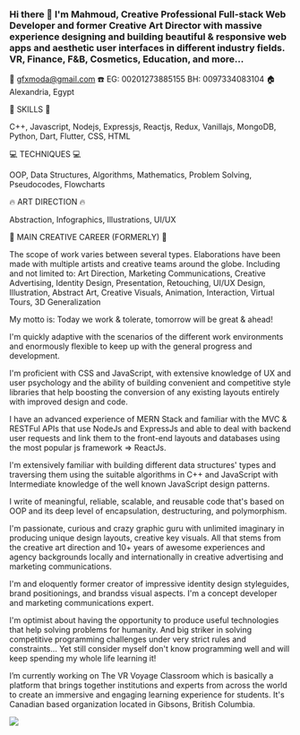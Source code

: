 ### Hi there 👋 I'm Mahmoud, Creative Professional Full-stack Web Developer and former Creative Art Director with massive experience designing and building beautiful & responsive web apps and aesthetic user interfaces in different industry fields. VR, Finance, F&B, Cosmetics, Education, and more...

📧 gfxmoda@gmail.com
☎️ EG: 00201273885155   BH: 0097334083104
🏠 Alexandria, Egypt

🚀 SKILLS 🚀

C++, Javascript, Nodejs, Expressjs, Reactjs, Redux, Vanillajs, MongoDB, Python, Dart, Flutter, CSS, HTML

💻 TECHNIQUES 💻

OOP, Data Structures, Algorithms, Mathematics, Problem Solving, Pseudocodes, Flowcharts

🔥 ART DIRECTION 🔥

Abstraction, Infographics, Illustrations, UI/UX

🎨 MAIN CREATIVE CAREER (FORMERLY) 🎨

The scope of work varies between several types. Elaborations have been made with multiple artists and creative teams around the globe. Including and not limited to:
Art Direction, Marketing Communications, Creative Advertising, Identity Design, Presentation, Retouching, UI/UX Design, Illustration, Abstract Art, Creative Visuals, Animation, Interaction, Virtual Tours, 3D Generalization

My motto is:
Today we work & tolerate, tomorrow will be great & ahead!

I'm quickly adaptive with the scenarios of the different work environments and enormously flexible to keep up with the general progress and development.

I'm proficient with CSS and JavaScript, with extensive knowledge of UX and user psychology and the ability of building convenient and competitive style libraries that help boosting the conversion of any existing layouts entirely with improved design and code.

I have an advanced experience of MERN Stack and familiar with the MVC & RESTFul APIs that use NodeJs and ExpressJs and able to deal with backend user requests and link them to the front-end layouts and databases using the most popular js framework => ReactJs.

I'm extensively familiar with building different data structures' types and traversing them using the suitable algorithms in C++ and JavaScript with Intermediate knowledge of the well known JavaScript design patterns.

I write of meaningful, reliable, scalable, and reusable code that's based on OOP and its deep level of encapsulation, destructuring, and polymorphism.

I'm passionate, curious and crazy graphic guru with unlimited imaginary in producing unique design layouts, creative key visuals. All that stems from the creative art direction and 10+ years of awesome experiences and agency backgrounds locally and internationally in creative advertising and marketing communications.

I'm and eloquently former creator of impressive identity design styleguides, brand positionings, and brandss visual aspects. I'm a concept developer and marketing communications expert.

I'm optimist about having the opportunity to produce useful technologies that help solving problems for humanity. And big striker in solving competitive programming challenges under very strict rules and constraints... Yet still consider myself don't know programming well and will keep spending my whole life learning it!

I’m currently working on The VR Voyage Classroom which is basically a platform that brings together institutions and experts from across the world to create an immersive and engaging learning experience for students. It's Canadian based organization located in Gibsons, British Columbia.

<img src="https://github-readme-stats.vercel.app/api?username=gfxmoda&&show_icons=true&title_color=05C3DD&icon_color=05C3DD&text_color=daf7dc&bg_color=151515">
